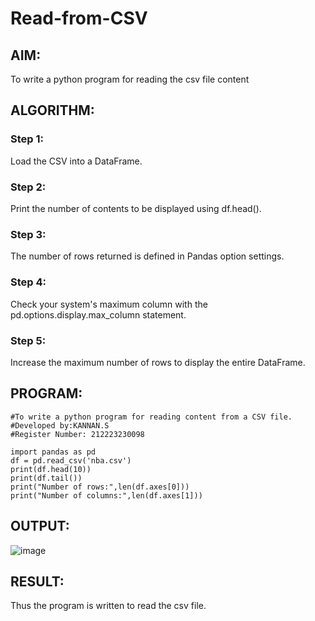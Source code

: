 # Read-from-CSV

## AIM:
To write a python program for reading the csv file content


## ALGORITHM:
### Step 1:
Load the CSV into a DataFrame.
### Step 2:
Print the number of contents to be displayed using df.head().
### Step 3:
The number of rows returned is defined in Pandas option settings.
### Step 4:
Check your system's maximum column with the pd.options.display.max_column statement.
### Step 5:
Increase the maximum number of rows to display the entire DataFrame.


## PROGRAM:
```
#To write a python program for reading content from a CSV file.
#Developed by:KANNAN.S
#Register Number: 212223230098

import pandas as pd
df = pd.read_csv('nba.csv')
print(df.head(10))
print(df.tail())
print("Number of rows:",len(df.axes[0]))
print("Number of columns:",len(df.axes[1]))
```

## OUTPUT:
![image](https://github.com/Kannan-S-coder/Read-from-CSV/assets/147120710/2152f8a9-b601-49f9-ac5f-c780a7a3df57)


## RESULT:
Thus the program is written to read the csv file.


